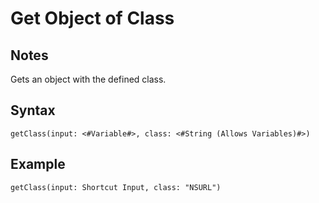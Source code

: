 # Get Object of Class
## Notes
Gets an object with the defined class.
## Syntax
```
getClass(input: <#Variable#>, class: <#String (Allows Variables)#>)
```
## Example
```
getClass(input: Shortcut Input, class: "NSURL")
```